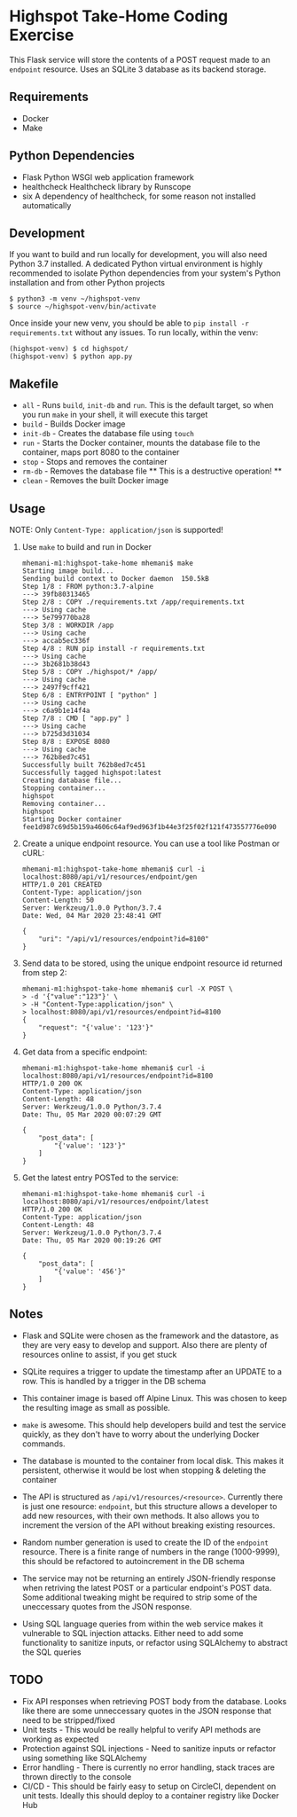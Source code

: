 # Highspot Take-Home Coding Exercise
This Flask service will store the contents of a POST request made to an `endpoint` resource. Uses an SQLite 3 database as its backend storage. 

## Requirements
- Docker
- Make

## Python Dependencies
- Flask         Python WSGI web application framework
- healthcheck   Healthcheck library by Runscope
- six           A dependency of healthcheck, for some reason not installed automatically

## Development
If you want to build and run locally for development, you will also need Python 3.7 installed. A dedicated Python virtual environment is highly recommended to isolate Python dependencies from your system's Python installation and from other Python projects

```console
$ python3 -m venv ~/highspot-venv
$ source ~/highspot-venv/bin/activate
```

Once inside your new venv, you should be able to `pip install -r requirements.txt` without any issues. To run locally, within the venv:

```console
(highspot-venv) $ cd highspot/
(highspot-venv) $ python app.py
```

## Makefile
- `all` - Runs `build`, `init-db` and `run`. This is the default target, so when you run `make` in your shell, it will execute this target
- `build` - Builds Docker image
- `init-db` - Creates the database file using `touch`
- `run` - Starts the Docker container, mounts the database file to the container, maps port 8080 to the container
- `stop` - Stops and removes the container
- `rm-db` - Removes the database file ** This is a destructive operation! **
- `clean` - Removes the built Docker image

## Usage
NOTE: Only `Content-Type: application/json` is supported!

1. Use `make` to build and run in Docker
    ```console
    mhemani-m1:highspot-take-home mhemani$ make
    Starting image build...
    Sending build context to Docker daemon  150.5kB
    Step 1/8 : FROM python:3.7-alpine
    ---> 39fb80313465
    Step 2/8 : COPY ./requirements.txt /app/requirements.txt
    ---> Using cache
    ---> 5e799770ba28
    Step 3/8 : WORKDIR /app
    ---> Using cache
    ---> accab5ec336f
    Step 4/8 : RUN pip install -r requirements.txt
    ---> Using cache
    ---> 3b2681b38d43
    Step 5/8 : COPY ./highspot/* /app/
    ---> Using cache
    ---> 2497f9cff421
    Step 6/8 : ENTRYPOINT [ "python" ]
    ---> Using cache
    ---> c6a9b1e14f4a
    Step 7/8 : CMD [ "app.py" ]
    ---> Using cache
    ---> b725d3d31034
    Step 8/8 : EXPOSE 8080
    ---> Using cache
    ---> 762b8ed7c451
    Successfully built 762b8ed7c451
    Successfully tagged highspot:latest
    Creating database file...
    Stopping container...
    highspot
    Removing container...
    highspot
    Starting Docker container
    fee1d987c69d5b159a4606c64af9ed963f1b44e3f25f02f121f473557776e090
    ```
2. Create a unique endpoint resource. You can use a tool like Postman or cURL:
    ```console
    mhemani-m1:highspot-take-home mhemani$ curl -i localhost:8080/api/v1/resources/endpoint/gen
    HTTP/1.0 201 CREATED
    Content-Type: application/json
    Content-Length: 50
    Server: Werkzeug/1.0.0 Python/3.7.4
    Date: Wed, 04 Mar 2020 23:48:41 GMT

    {
        "uri": "/api/v1/resources/endpoint?id=8100"
    }
    ```
3. Send data to be stored, using the unique endpoint resource id returned from step 2:
    ```console
    mhemani-m1:highspot-take-home mhemani$ curl -X POST \
    > -d '{"value":"123"}' \
    > -H "Content-Type:application/json" \
    > localhost:8080/api/v1/resources/endpoint?id=8100
    {
        "request": "{'value': '123'}"
    }
    ```
4. Get data from a specific endpoint:
    ```console
    mhemani-m1:highspot-take-home mhemani$ curl -i localhost:8080/api/v1/resources/endpoint?id=8100
    HTTP/1.0 200 OK
    Content-Type: application/json
    Content-Length: 48
    Server: Werkzeug/1.0.0 Python/3.7.4
    Date: Thu, 05 Mar 2020 00:07:29 GMT

    {
        "post_data": [
            "{'value': '123'}"
        ]
    }
    ```
5. Get the latest entry POSTed to the service:
    ```console
    mhemani-m1:highspot-take-home mhemani$ curl -i localhost:8080/api/v1/resources/endpoint/latest
    HTTP/1.0 200 OK
    Content-Type: application/json
    Content-Length: 48
    Server: Werkzeug/1.0.0 Python/3.7.4
    Date: Thu, 05 Mar 2020 00:19:26 GMT

    {
        "post_data": [
            "{'value': '456'}"
        ]
    }
    ```

## Notes
- Flask and SQLite were chosen as the framework and the datastore, as they are very easy to develop and support. Also there are plenty of resources online to assist, if you get stuck
- SQLite requires a trigger to update the timestamp after an UPDATE to a row. This is handled by a trigger in the DB schema
- This container image is based off Alpine Linux. This was chosen to keep the resulting image as small as possible.
- `make` is awesome. This should help developers build and test the service quickly, as they don't have to worry about the underlying Docker commands.
- The database is mounted to the container from local disk. This makes it persistent, otherwise it would be lost when stopping & deleting the container
- The API is structured as `/api/v1/resources/<resource>`. Currently there is just one resource: `endpoint`, but this structure allows a developer to add new resources, with their own methods. It also allows you to increment the version of the API without breaking existing resources.

- Random number generation is used to create the ID of the `endpoint` resource. There is a finite range of numbers in the range (1000-9999), this should be refactored to autoincrement in the DB schema
- The service may not be returning an entirely JSON-friendly response when retriving the latest POST or a particular endpoint's POST data. Some additional tweaking might be required to strip some of the uneccessary quotes from the JSON response. 
- Using SQL language queries from within the web service makes it vulnerable to SQL injection attacks. Either need to add some functionality to sanitize inputs, or refactor using SQLAlchemy to abstract the SQL queries

## TODO
- Fix API responses when retrieving POST body from the database. Looks like there are some unneccessary quotes in the JSON response that need to be stripped/fixed
- Unit tests - This would be really helpful to verify API methods are working as expected
- Protection against SQL injections - Need to sanitize inputs or refactor using something like SQLAlchemy
- Error handling - There is currently no error handling, stack traces are thrown directly to the console
- CI/CD - This should be fairly easy to setup on CircleCI, dependent on unit tests. Ideally this should deploy to a container registry like Docker Hub

